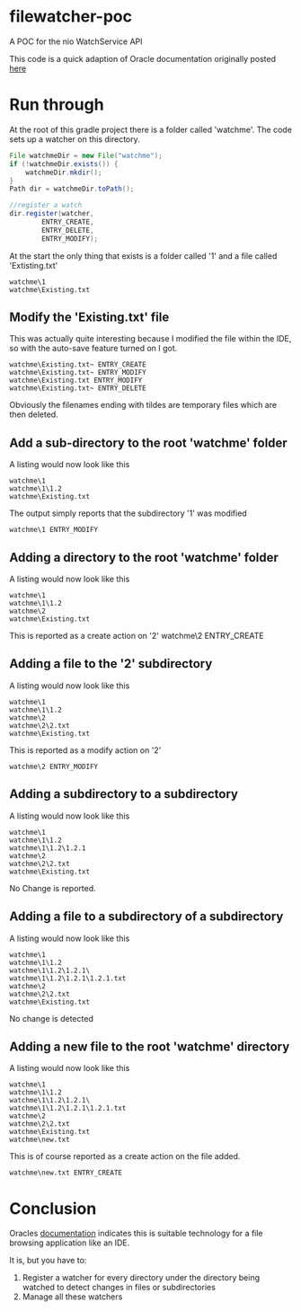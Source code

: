 # filewatcher-poc
A POC for the nio WatchService API

This code is a quick adaption of Oracle documentation originally posted [here](https://docs.oracle.com/javase/tutorial/essential/io/notification.html)

# Run through
At the root of this gradle project there is a folder called 'watchme'.  The code sets up a watcher on this directory.
```java
File watchmeDir = new File("watchme");
if (!watchmeDir.exists()) {
    watchmeDir.mkdir();
}
Path dir = watchmeDir.toPath();

//register a watch
dir.register(watcher,
        ENTRY_CREATE,
        ENTRY_DELETE,
        ENTRY_MODIFY);
```

At the start the only thing that exists is a folder called '1' and a file called 'Extisting.txt'

```console
watchme\1
watchme\Existing.txt
```

## Modify the 'Existing.txt' file
This was actually quite interesting because I modified the file within the IDE, so with the auto-save feature turned on I got.

```console
watchme\Existing.txt~ ENTRY_CREATE
watchme\Existing.txt~ ENTRY_MODIFY
watchme\Existing.txt ENTRY_MODIFY
watchme\Existing.txt~ ENTRY_DELETE
```
Obviously the filenames ending with tildes are temporary files which are then deleted.

## Add a sub-directory to the root 'watchme' folder
A listing would now look like this
```console
watchme\1
watchme\1\1.2
watchme\Existing.txt
```
The output simply reports that the subdirectory '1' was modified

```console
watchme\1 ENTRY_MODIFY
```

## Adding a directory to the root 'watchme' folder
A listing would now look like this
```console
watchme\1
watchme\1\1.2
watchme\2
watchme\Existing.txt
```

This is reported as a create action on '2'
watchme\2 ENTRY_CREATE

## Adding a file to the '2' subdirectory
A listing would now look like this
```console
watchme\1
watchme\1\1.2
watchme\2
watchme\2\2.txt
watchme\Existing.txt
```
This is reported as a modify action on '2'

```console
watchme\2 ENTRY_MODIFY
```

## Adding a subdirectory to a subdirectory
A listing would now look like this
```console
watchme\1
watchme\1\1.2
watchme\1\1.2\1.2.1
watchme\2
watchme\2\2.txt
watchme\Existing.txt
```

No Change is reported.

## Adding a file to a subdirectory of a subdirectory
A listing would now look like this
```console
watchme\1
watchme\1\1.2
watchme\1\1.2\1.2.1\
watchme\1\1.2\1.2.1\1.2.1.txt
watchme\2
watchme\2\2.txt
watchme\Existing.txt
```

No change is detected

## Adding a new file to the root 'watchme' directory
A listing would now look like this
```console
watchme\1
watchme\1\1.2
watchme\1\1.2\1.2.1\
watchme\1\1.2\1.2.1\1.2.1.txt
watchme\2
watchme\2\2.txt
watchme\Existing.txt
watchme\new.txt
```

This is of course reported as a create action on the file added.
```console
watchme\new.txt ENTRY_CREATE
```

# Conclusion
Oracles [documentation](https://docs.oracle.com/javase/tutorial/essential/io/notification.html) indicates this is suitable technology for a file browsing application like an IDE.

It is, but you have to:
1. Register a watcher for every directory under the directory being watched to detect changes in files or subdirectories
2. Manage all these watchers